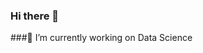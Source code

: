 ### Hi there 👋
###🔭 I’m currently working on Data Science

<!--
**TrunnMosby/TrunnMosby** is a ✨ _special_ ✨ repository because its `README.md` (this file) appears on your GitHub profile.

Here are some ideas to get you started:

- 🔭 I’m currently working on Data Science...
- 🌱 I’m currently learning Deep learning...
- 👯 I’m looking to collaborate on any Data Science or ML project  ...
- 💬 Ask me about OpenCV,Pandas,Tesnorflow,Sic-kit learn ,Keras ...
- 📫 How to reach me: me18b033@iittp.ac.in ...
- ⚡ Fun fact: I am funny!!!...
-->
